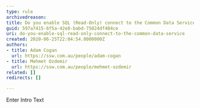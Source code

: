 ```yaml
---
type: rule
archivedreason: 
title: Do you enable SQL (Read-Only) connect to the Common Data Service?
guid: 597a7415-6f5a-42e8-babd-75024df484ce
uri: do-you-enable-sql-read-only-connect-to-the-common-data-service
created: 2020-06-25T22:04:54.0000000Z
authors:
- title: Adam Cogan
  url: https://ssw.com.au/people/adam-cogan
- title: Mehmet Ozdemir
  url: https://ssw.com.au/people/mehmet-ozdemir
related: []
redirects: []

---
```



Enter Intro Text
<br><excerpt class='endintro'></excerpt><br>



